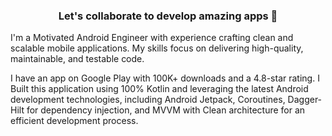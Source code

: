 <h3 align="center">Let's collaborate to develop amazing apps 🚀</h3>

I'm a Motivated Android Engineer with experience crafting clean and scalable mobile applications. My skills focus on delivering high-quality, maintainable, and testable code. 

I have an app on Google Play with 100K+ downloads and a 4.8-star rating. I Built this application using 100% Kotlin and leveraging the latest Android development technologies, including Android Jetpack, Coroutines, Dagger-Hilt for dependency injection, and MVVM with Clean architecture for an efficient development process.
